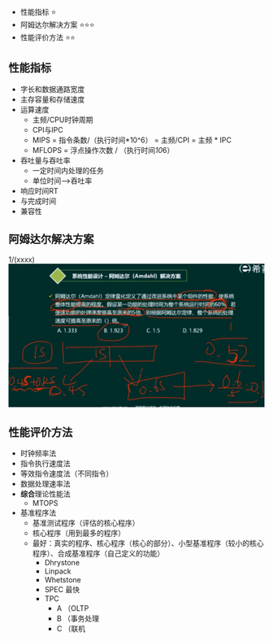 
- 性能指标 ⭐
- 阿姆达尔解决方案 ⭐⭐⭐
- 性能评价方法 ⭐⭐

## 性能指标
- 字长和数据通路宽度
- 主存容量和存储速度
- 运算速度
  - 主频/CPU时钟周期
  - CPI与IPC
  - MIPS = 指令条数/（执行时间*10^6） = 主频/CPI = 主频 * IPC
  - MFLOPS = 浮点操作次数 / （执行时间*10*6）
- 吞吐量与吞吐率
  - 一定时间内处理的任务
  - 单位时间-->吞吐率
- 响应时间RT
- 与完成时间
- 兼容性


## 阿姆达尔解决方案

1/(xxxx)
![](../知识点图/阿姆达尔解决方案.jpg)


## 性能评价方法
- 时钟频率法
- 指令执行速度法
- 等效指令速度法（不同指令）
- 数据处理速率法
- **综合**理论性能法
  - MTOPS
- 基准程序法
  - 基准测试程序（评估的核心程序）
  - 核心程序（用到最多的程序）
  - 最好：真实的程序、核心程序（核心的部分）、小型基准程序（较小的核心程序）、合成基准程序（自己定义的功能）
    - Dhrystone
    - Linpack
    - Whetstone
    - SPEC 最快
    - TPC
      - A （OLTP
      - B （事务处理
      - C （联机





